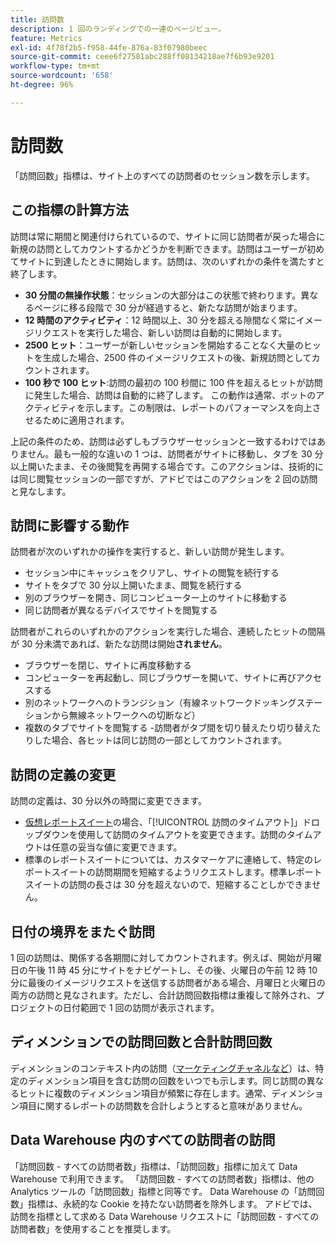 ```yaml
---
title: 訪問数
description: 1 回のランディングでの一連のページビュー。
feature: Metrics
exl-id: 4f78f2b5-f958-44fe-876a-83f07980beec
source-git-commit: ceee6f27581abc288ff08134218ae7f6b93e9201
workflow-type: tm+mt
source-wordcount: '658'
ht-degree: 96%

---
```


# 訪問数

「訪問回数」指標は、サイト上のすべての訪問者のセッション数を示します。

## この指標の計算方法

訪問は常に期間と関連付けられているので、サイトに同じ訪問者が戻った場合に新規の訪問としてカウントするかどうかを判断できます。訪問はユーザーが初めてサイトに到達したときに開始します。訪問は、次のいずれかの条件を満たすと終了します。

* **30 分間の無操作状態**：セッションの大部分はこの状態で終わります。異なるページに移る段階で 30 分が経過すると、新たな訪問が始まります。
* **12 時間のアクティビティ**：12 時間以上、30 分を超える隙間なく常にイメージリクエストを実行した場合、新しい訪問は自動的に開始します。
* **2500 ヒット**：ユーザーが新しいセッションを開始することなく大量のヒットを生成した場合、2500 件のイメージリクエストの後、新規訪問としてカウントされます。
* **100 秒で 100 ヒット**:訪問の最初の 100 秒間に 100 件を超えるヒットが訪問に発生した場合、訪問は自動的に終了します。 この動作は通常、ボットのアクティビティを示します。この制限は、レポートのパフォーマンスを向上させるために適用されます。

上記の条件のため、訪問は必ずしもブラウザーセッションと一致するわけではありません。最も一般的な違いの 1 つは、訪問者がサイトに移動し、タブを 30 分以上開いたまま、その後閲覧を再開する場合です。このアクションは、技術的には同じ閲覧セッションの一部ですが、アドビではこのアクションを 2 回の訪問と見なします。

## 訪問に影響する動作

訪問者が次のいずれかの操作を実行すると、新しい訪問が発生します。

* セッション中にキャッシュをクリアし、サイトの閲覧を続行する
* サイトをタブで 30 分以上開いたまま、閲覧を続行する
* 別のブラウザーを開き、同じコンピューター上のサイトに移動する
* 同じ訪問者が異なるデバイスでサイトを閲覧する

訪問者がこれらのいずれかのアクションを実行した場合、連続したヒットの間隔が 30 分未満であれば、新たな訪問は開始&#x200B;**されません**。

* ブラウザーを閉じ、サイトに再度移動する
* コンピューターを再起動し、同じブラウザーを開いて、サイトに再びアクセスする
* 別のネットワークへのトランジション（有線ネットワークドッキングステーションから無線ネットワークへの切断など）
* 複数のタブでサイトを閲覧する -訪問者がタブ間を切り替えたり切り替えたりした場合、各ヒットは同じ訪問の一部としてカウントされます。

## 訪問の定義の変更

訪問の定義は、30 分以外の時間に変更できます。

* [仮想レポートスイート](../vrs/vrs-about.md)の場合、「[!UICONTROL 訪問のタイムアウト]」ドロップダウンを使用して訪問のタイムアウトを変更できます。訪問のタイムアウトは任意の妥当な値に変更できます。
* 標準のレポートスイートについては、カスタマーケアに連絡して、特定のレポートスイートの訪問期間を短縮するようリクエストします。標準レポートスイートの訪問の長さは 30 分を超えないので、短縮することしかできません。

## 日付の境界をまたぐ訪問

1 回の訪問は、関係する各期間に対してカウントされます。例えば、開始が月曜日の午後 11 時 45 分にサイトをナビゲートし、その後、火曜日の午前 12 時 10 分に最後のイメージリクエストを送信する訪問者がある場合、月曜日と火曜日の両方の訪問と見なされます。ただし、合計訪問回数指標は重複して除外され、プロジェクトの日付範囲で 1 回の訪問が表示されます。

## ディメンションでの訪問回数と合計訪問回数

ディメンションのコンテキスト内の訪問（[マーケティングチャネルなど](../dimensions/marketing-channel.md)）は、特定のディメンション項目を含む訪問の回数をいつでも示します。同じ訪問の異なるヒットに複数のディメンション項目が頻繁に存在します。通常、ディメンション項目に関するレポートの訪問数を合計しようとすると意味がありません。

## Data Warehouse 内のすべての訪問者の訪問

「訪問回数 - すべての訪問者数」指標は、「訪問回数」指標に加えて Data Warehouse で利用できます。 「訪問回数 - すべての訪問者数」指標は、他の Analytics ツールの「訪問回数」指標と同等です。 Data Warehouse の「訪問回数」指標は、永続的な Cookie を持たない訪問者を除外します。 アドビでは、訪問を指標として求める Data Warehouse リクエストに「訪問回数 - すべての訪問者数」を使用することを推奨します。
